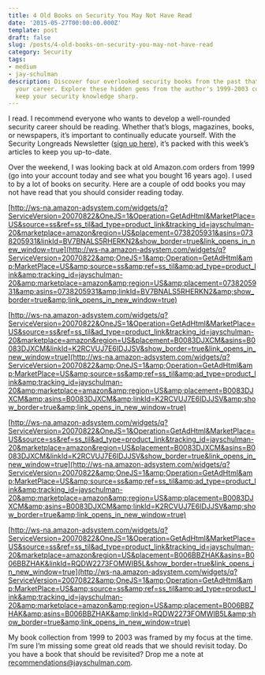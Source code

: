 ```yaml
---
title: 4 Old Books on Security You May Not Have Read
date: '2015-05-27T00:00:00.000Z'
template: post
draft: false
slug: /posts/4-old-books-on-security-you-may-not-have-read
category: Security
tags:
- medium
- jay-schulman
description: Discover four overlooked security books from the past that can enhance
  your career. Explore these hidden gems from the author's 1999-2003 collection and
  keep your security knowledge sharp.
---
```

I read. I recommend everyone who wants to develop a well-rounded security career should be reading. Whether that’s blogs, magazines, books, or newspapers, it’s important to continually educate yourself. With the Security Longreads Newsletter ([sign up here](https://www.jayschulman.com/security/)), it’s packed with this week’s articles to keep you up-to-date.

Over the weekend, I was looking back at old Amazon.com orders from 1999 (go into your account today and see what you bought 16 years ago). I used to by a lot of books on security. Here are a couple of odd books you may not have read that you should consider reading today.

[http://ws-na.amazon-adsystem.com/widgets/q?ServiceVersion=20070822&OneJS=1&Operation=GetAdHtml&MarketPlace=US&source=ss&ref=ss_til&ad_type=product_link&tracking_id=jayschulman-20&marketplace=amazon&region=US&placement=0738205931&asins=0738205931&linkId=BV7BNALS5RHERKN2&show_border=true&link_opens_in_new_window=true](http://ws-na.amazon-adsystem.com/widgets/q?ServiceVersion=20070822&amp;OneJS=1&amp;Operation=GetAdHtml&amp;MarketPlace=US&amp;source=ss&amp;ref=ss_til&amp;ad_type=product_link&amp;tracking_id=jayschulman-20&amp;marketplace=amazon&amp;region=US&amp;placement=0738205931&amp;asins=0738205931&amp;linkId=BV7BNALS5RHERKN2&amp;show_border=true&amp;link_opens_in_new_window=true)

[http://ws-na.amazon-adsystem.com/widgets/q?ServiceVersion=20070822&OneJS=1&Operation=GetAdHtml&MarketPlace=US&source=ss&ref=ss_til&ad_type=product_link&tracking_id=jayschulman-20&marketplace=amazon&region=US&placement=B0083DJXCM&asins=B0083DJXCM&linkId=K2RCVUJ7E6IDJJSV&show_border=true&link_opens_in_new_window=true](http://ws-na.amazon-adsystem.com/widgets/q?ServiceVersion=20070822&amp;OneJS=1&amp;Operation=GetAdHtml&amp;MarketPlace=US&amp;source=ss&amp;ref=ss_til&amp;ad_type=product_link&amp;tracking_id=jayschulman-20&amp;marketplace=amazon&amp;region=US&amp;placement=B0083DJXCM&amp;asins=B0083DJXCM&amp;linkId=K2RCVUJ7E6IDJJSV&amp;show_border=true&amp;link_opens_in_new_window=true)

[http://ws-na.amazon-adsystem.com/widgets/q?ServiceVersion=20070822&OneJS=1&Operation=GetAdHtml&MarketPlace=US&source=ss&ref=ss_til&ad_type=product_link&tracking_id=jayschulman-20&marketplace=amazon&region=US&placement=B0083DJXCM&asins=B0083DJXCM&linkId=K2RCVUJ7E6IDJJSV&show_border=true&link_opens_in_new_window=true](http://ws-na.amazon-adsystem.com/widgets/q?ServiceVersion=20070822&amp;OneJS=1&amp;Operation=GetAdHtml&amp;MarketPlace=US&amp;source=ss&amp;ref=ss_til&amp;ad_type=product_link&amp;tracking_id=jayschulman-20&amp;marketplace=amazon&amp;region=US&amp;placement=B0083DJXCM&amp;asins=B0083DJXCM&amp;linkId=K2RCVUJ7E6IDJJSV&amp;show_border=true&amp;link_opens_in_new_window=true)

[http://ws-na.amazon-adsystem.com/widgets/q?ServiceVersion=20070822&OneJS=1&Operation=GetAdHtml&MarketPlace=US&source=ss&ref=ss_til&ad_type=product_link&tracking_id=jayschulman-20&marketplace=amazon&region=US&placement=B006BBZHAK&asins=B006BBZHAK&linkId=RQDW2273FOMWIB5L&show_border=true&link_opens_in_new_window=true](http://ws-na.amazon-adsystem.com/widgets/q?ServiceVersion=20070822&amp;OneJS=1&amp;Operation=GetAdHtml&amp;MarketPlace=US&amp;source=ss&amp;ref=ss_til&amp;ad_type=product_link&amp;tracking_id=jayschulman-20&amp;marketplace=amazon&amp;region=US&amp;placement=B006BBZHAK&amp;asins=B006BBZHAK&amp;linkId=RQDW2273FOMWIB5L&amp;show_border=true&amp;link_opens_in_new_window=true)

My book collection from 1999 to 2003 was framed by my focus at the time. I’m sure I’m missing some great old reads that we should revisit today. Do you have a book that should be revisited? Drop me a note at recommendations@jayschulman.com.